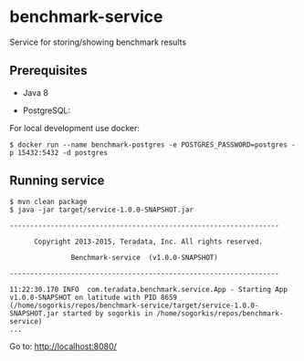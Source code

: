 # benchmark-service

Service for storing/showing benchmark results

## Prerequisites

* Java 8

* PostgreSQL:

For local development use docker:

```
$ docker run --name benchmark-postgres -e POSTGRES_PASSWORD=postgres -p 15432:5432 -d postgres
```

## Running service

```
$ mvn clean package
$ java -jar target/service-1.0.0-SNAPSHOT.jar 

------------------------------------------------------------------

      Copyright 2013-2015, Teradata, Inc. All rights reserved.

               Benchmark-service  (v1.0.0-SNAPSHOT)

------------------------------------------------------------------

11:22:30.170 INFO  com.teradata.benchmark.service.App - Starting App v1.0.0-SNAPSHOT on latitude with PID 8659 (/home/sogorkis/repos/benchmark-service/target/service-1.0.0-SNAPSHOT.jar started by sogorkis in /home/sogorkis/repos/benchmark-service)
...
```

Go to: [http://localhost:8080/](http://localhost:8080/)
